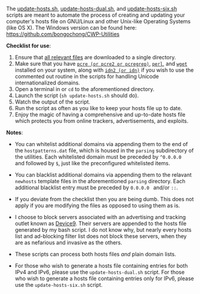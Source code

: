 The [update-hosts.sh](https://github.com/bongochong/CombinedPrivacyBlockLists/blob/master/BLT/update-hosts.sh), [update-hosts-dual.sh](https://github.com/bongochong/CombinedPrivacyBlockLists/blob/master/BLT/update-hosts-dual.sh), and [update-hosts-six.sh](https://github.com/bongochong/CombinedPrivacyBlockLists/blob/master/BLT/update-hosts-six.sh) scripts are meant to automate the process of creating and updating your computer's hosts file on GNU/Linux and other Unix-like Operating Systems (like OS X). The Windows version can be found here: https://github.com/bongochong/CWP-Utilities

**Checklist for use**:
1. Ensure that [all relevant files](https://github.com/bongochong/CombinedPrivacyBlockLists/tree/master/BLT) are downloaded to a single directory.
2. Make sure that you have [`pcre (or pcre2 or pcregrep)`](https://www.pcre.org/), [`perl`](https://www.perl.com/about/), and [`wget`](https://www.gnu.org/software/wget/) installed on your system, along with [`idn2 (or idn)`](https://linux.die.net/man/1/idn) if you wish to use the commented out routine in the scripts for handling Unicode internationalized domains.
3. Open a terminal in or `cd` to the aforementioned directory.
4. Launch the script (`sh update-hosts.sh` should do).
5. Watch the output of the script.
6. Run the script as often as you like to keep your hosts file up to date.
7. Enjoy the magic of having a comprehensive and up-to-date hosts file which protects you from online trackers, advertisements, and exploits.


**Notes**:
- You can whitelist additional domains via appending them to the end of the `hostpatterns.dat` file, which is housed in the `parsing` subdirectory of the utilities. Each whitelisted domain must be preceded by `^0.0.0.0 ` and followed by `$`, just like the preconfigured whitelisted items.

- You can blacklist additional domains via appending them to the relavant `newhosts` template files in the aforementioned `parsing` directory. Each additional blacklist entry must be preceded by `0.0.0.0 `  and/or  `::`.

- If you deviate from the checklist then you are being dumb. This does not apply if you are modifying the files as opposed to using them as is.

- I choose to block servers associated with an advertising and tracking outlet known as [Device9](https://www.bloomberg.com/research/stocks/private/snapshot.asp?privcapId=311903236). Their servers are appended to the hosts file generated by my bash script. I do not know why, but nearly every hosts list and ad-blocking filter list does not block these servers, when they are as nefarious and invasive as the others. 

- These scripts can process both hosts files *and* plain domain lists.  

- For those who wish to generate a hosts file containing entries for both IPv4 and IPv6, please use the `update-hosts-dual.sh` script. For those who wish to generate a hosts file containing entries only for IPv6, please use the `update-hosts-six.sh` script.
